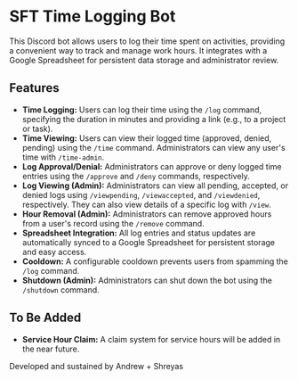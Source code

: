 # SFT Time Logging Bot

This Discord bot allows users to log their time spent on activities, providing a convenient way to track and manage work hours.  It integrates with a Google Spreadsheet for persistent data storage and administrator review.

## Features

* **Time Logging:** Users can log their time using the `/log` command, specifying the duration in minutes and providing a link (e.g., to a project or task).
* **Time Viewing:** Users can view their logged time (approved, denied, pending) using the `/time` command. Administrators can view any user's time with `/time-admin`.
* **Log Approval/Denial:** Administrators can approve or deny logged time entries using the `/approve` and `/deny` commands, respectively.
* **Log Viewing (Admin):** Administrators can view all pending, accepted, or denied logs using `/viewpending`, `/viewaccepted`, and `/viewdenied`, respectively. They can also view details of a specific log with `/view`.
* **Hour Removal (Admin):** Administrators can remove approved hours from a user's record using the `/remove` command.
* **Spreadsheet Integration:**  All log entries and status updates are automatically synced to a Google Spreadsheet for persistent storage and easy access.
* **Cooldown:**  A configurable cooldown prevents users from spamming the `/log` command.
* **Shutdown (Admin):**  Administrators can shut down the bot using the `/shutdown` command.

## To Be Added
* **Service Hour Claim:** A claim system for service hours will be added in the near future.


Developed and sustained by Andrew + Shreyas
